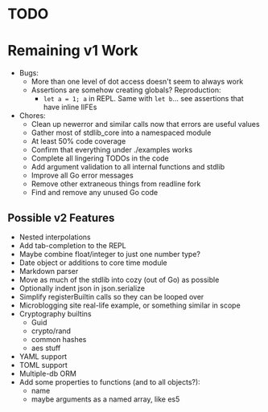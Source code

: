 # TODO

# Remaining v1 Work

* Bugs:
    * More than one level of dot access doesn't seem to always work
    * Assertions are somehow creating globals? Reproduction:
        * `let a = 1; a` in REPL. Same with `let b`... see assertions that have
          inline IIFEs
* Chores:
    * Clean up newerror and similar calls now that errors are useful values
    * Gather most of stdlib_core into a namespaced module
    * At least 50% code coverage
    * Confirm that everything under ./examples works
    * Complete all lingering TODOs in the code
    * Add argument validation to all internal functions and stdlib
    * Improve all Go error messages
    * Remove other extraneous things from readline fork
    * Find and remove any unused Go code

## Possible v2 Features

* Nested interpolations
* Add tab-completion to the REPL
* Maybe combine float/integer to just one number type?
* Date object or additions to core time module
* Markdown parser
* Move as much of the stdlib into cozy (out of Go) as possible
* Optionally indent json in json.serialize
* Simplify registerBuiltin calls so they can be looped over
* Microblogging site real-life example, or something similar in scope
* Cryptography builtins
    * Guid
    * crypto/rand
    * common hashes
    * aes stuff
* YAML support
* TOML support
* Multiple-db ORM
* Add some properties to functions (and to all objects?):
    * name
    * maybe arguments as a named array, like es5
